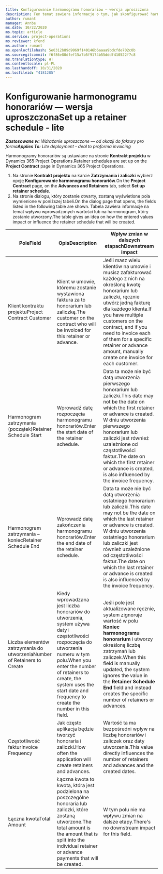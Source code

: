 ```yaml
---
title: Konfigurowanie harmonogramu honorariów — wersja uproszczona
description: Ten temat zawiera informacje o tym, jak skonfigurować harmonogram honorariów w Project Operations.
author: rumant
manager: Annbe
ms.date: 10/22/2020
ms.topic: article
ms.service: project-operations
ms.reviewer: kfend
ms.author: rumant
ms.openlocfilehash: 5e0312b89d9969f140146b6aaaa9bdcfde702c0b
ms.sourcegitcommit: f6f86e80dfef15a7b5f9174b55dddf410522f7c8
ms.translationtype: HT
ms.contentlocale: pl-PL
ms.lasthandoff: 10/31/2020
ms.locfileid: "4181285"
---
```

# <a name="set-up-a-retainer-schedule---lite"></a><span data-ttu-id="73aab-103">Konfigurowanie harmonogramu honorariów — wersja uproszczona</span><span class="sxs-lookup"><span data-stu-id="73aab-103">Set up a retainer schedule - lite</span></span>

<span data-ttu-id="73aab-104">_**Zastosowane w:** Wdrażanie uproszczone — od okazji do faktury pro forma_</span><span class="sxs-lookup"><span data-stu-id="73aab-104">_**Applies To:** Lite deployment - deal to proforma invoicing_</span></span>

<span data-ttu-id="73aab-105">Harmonogramy honorariów są ustawiane na stronie **Kontrakt projektu** w Dynamics 365 Project Operations.</span><span class="sxs-lookup"><span data-stu-id="73aab-105">Retainer schedules are set up on the **Project Contract** page in Dynamics 365 Project Operations.</span></span>

1. <span data-ttu-id="73aab-106">Na stronie **Kontrakt projektu** na karcie **Zatrzymania i zaliczki** wybierz opcję **Konfigurowanie harmonogramu honorariów**.</span><span class="sxs-lookup"><span data-stu-id="73aab-106">On the **Project Contract** page, on the **Advances and Retainers** tab, select **Set up retainer schedule**.</span></span>
2. <span data-ttu-id="73aab-107">Na stronie dialogu, który zostanie otwarty, zostaną wyświetlone pola wymienione w poniższej tabeli.</span><span class="sxs-lookup"><span data-stu-id="73aab-107">On the dialog page that opens, the fields listed in the following table are shown.</span></span> <span data-ttu-id="73aab-108">Tabela zawiera informacje na temat wpływu wprowadzonych wartości lub na harmonogram, który zostanie utworzony.</span><span class="sxs-lookup"><span data-stu-id="73aab-108">The table gives an idea on how the entered values impact or influence the retainer schedule that will be created.</span></span>

| <span data-ttu-id="73aab-109">Pole</span><span class="sxs-lookup"><span data-stu-id="73aab-109">Field</span></span> | <span data-ttu-id="73aab-110">Opis</span><span class="sxs-lookup"><span data-stu-id="73aab-110">Description</span></span> | <span data-ttu-id="73aab-111">Wpływ zmian w dalszych etapach</span><span class="sxs-lookup"><span data-stu-id="73aab-111">Downstream impact</span></span> |
| --- | --- | --- |
| <span data-ttu-id="73aab-112">Klient kontraktu projektu</span><span class="sxs-lookup"><span data-stu-id="73aab-112">Project Contract Customer</span></span> | <span data-ttu-id="73aab-113">Klient w umowie, któremu zostanie wystawiona faktura za to honorarium lub zaliczkę.</span><span class="sxs-lookup"><span data-stu-id="73aab-113">The customer on the contract who will be invoiced for this retainer or advance.</span></span> | <span data-ttu-id="73aab-114">Jeśli masz wielu klientów na umowie i musisz zafakturować każdego z nich na określoną kwotę honorarium lub zaliczki, ręcznie utwórz jedną fakturę dla każdego klienta.</span><span class="sxs-lookup"><span data-stu-id="73aab-114">If you have multiple customers on the contract, and if you need to invoice each of them for a specific retainer or advance amount, manually create one invoice for each customer.</span></span> |
| <span data-ttu-id="73aab-115">Harmonogram zatrzymania (początek)</span><span class="sxs-lookup"><span data-stu-id="73aab-115">Retainer Schedule Start</span></span> | <span data-ttu-id="73aab-116">Wprowadź datę rozpoczęcia harmonogramu honorariów.</span><span class="sxs-lookup"><span data-stu-id="73aab-116">Enter the start date of the retainer schedule.</span></span> | <span data-ttu-id="73aab-117">Data ta może nie być datą utworzenia pierwszego honorarium lub zaliczki.</span><span class="sxs-lookup"><span data-stu-id="73aab-117">This date may not be the date on which the first retainer or advance is created.</span></span> <span data-ttu-id="73aab-118">W dniu utworzenia pierwszego honorarium lub zaliczki jest również uzależnione od częstotliwości faktur.</span><span class="sxs-lookup"><span data-stu-id="73aab-118">The date on which the first retainer or advance is created, is also influenced by the invoice frequency.</span></span> |
| <span data-ttu-id="73aab-119">Harmonogram zatrzymania – koniec</span><span class="sxs-lookup"><span data-stu-id="73aab-119">Retainer Schedule End</span></span> | <span data-ttu-id="73aab-120">Wprowadź datę zakończenia harmonogramu honorariów.</span><span class="sxs-lookup"><span data-stu-id="73aab-120">Enter the end date of the retainer schedule.</span></span> | <span data-ttu-id="73aab-121">Data ta może nie być datą utworzenia ostatniego honorarium lub zaliczki.</span><span class="sxs-lookup"><span data-stu-id="73aab-121">This date may not be the date on which the last retainer or advance is created.</span></span> <span data-ttu-id="73aab-122">W dniu utworzenia ostatniego honorarium lub zaliczki jest również uzależnione od częstotliwości faktur.</span><span class="sxs-lookup"><span data-stu-id="73aab-122">The date on which the last retainer or advance is created is also influenced by the invoice frequency.</span></span> |
| <span data-ttu-id="73aab-123">Liczba elementów zatrzymania do utworzenia</span><span class="sxs-lookup"><span data-stu-id="73aab-123">Number of Retainers to Create</span></span> | <span data-ttu-id="73aab-124">Kiedy wprowadzana jest liczba honorariów do utworzenia, system używa daty i częstotliwości rozpoczęcia do utworzenia numeru w tym polu.</span><span class="sxs-lookup"><span data-stu-id="73aab-124">When you enter the number of retainers to create, the system uses the start date and frequency to create the number in this field.</span></span> | <span data-ttu-id="73aab-125">Jeśli pole jest aktualizowane ręcznie, system zignoruje wartość w polu **Koniec harmonogramu honorarium** i utworzy określoną liczbę zatrzymań lub zaliczek.</span><span class="sxs-lookup"><span data-stu-id="73aab-125">When this field is manually updated, the system ignores the value in the **Retainer Schedule End** field and instead creates the specific number of retainers or advances.</span></span> |
| <span data-ttu-id="73aab-126">Częstotliwość faktur</span><span class="sxs-lookup"><span data-stu-id="73aab-126">Invoice Frequency</span></span> | <span data-ttu-id="73aab-127">Jak często aplikacja będzie tworzyć honoraria i zaliczki.</span><span class="sxs-lookup"><span data-stu-id="73aab-127">How often the application will create retainers and advances.</span></span> | <span data-ttu-id="73aab-128">Wartość ta ma bezpośredni wpływ na liczbę honorariów i zaliczek oraz daty utworzenia.</span><span class="sxs-lookup"><span data-stu-id="73aab-128">This value directly influences the number of retainers and advances and the created dates.</span></span> |
| <span data-ttu-id="73aab-129">Łączna kwota</span><span class="sxs-lookup"><span data-stu-id="73aab-129">Total Amount</span></span> | <span data-ttu-id="73aab-130">Łączna kwota to kwota, która jest podzielona na poszczególne honoraria lub zaliczki, które zostaną utworzone.</span><span class="sxs-lookup"><span data-stu-id="73aab-130">The total amount is the amount that is split into the individual retainer or advance payments that will be created.</span></span> | <span data-ttu-id="73aab-131">W tym polu nie ma wpływu zmian na dalsze etapy.</span><span class="sxs-lookup"><span data-stu-id="73aab-131">There's no downstream impact for this field.</span></span> |
